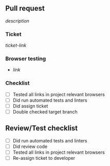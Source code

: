 ## Pull request
*description*
 
### Ticket
*ticket-link*
 
### Browser testing
- *link*
 
### Checklist
- [ ] Tested all links in project relevant browsers
- [ ] Did run automated tests and linters
- [ ] Did assign ticket
- [ ] Double checked target branch
 
## Review/Test checklist
- [ ] Did run automated tests and linters
- [ ] Did review code
- [ ] Tested all links in project relevant browsers
- [ ] Re-assign ticket to developer
